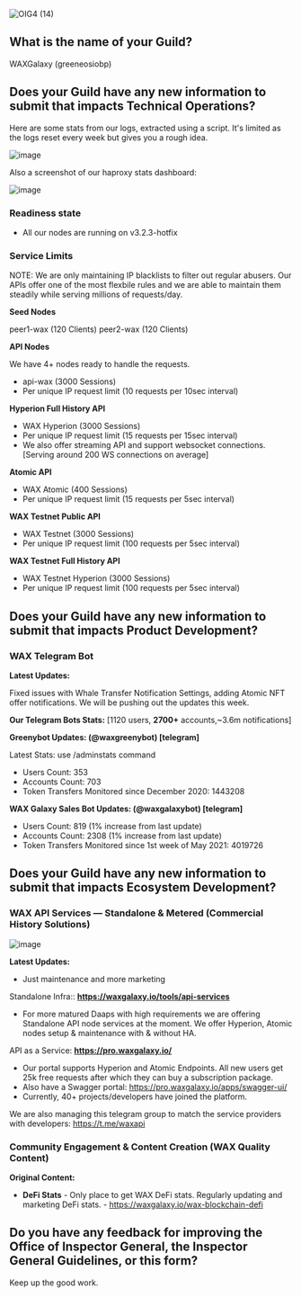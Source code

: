 ![OIG4 (14)](https://github.com/wax-office-of-inspector-general/waxguilds/assets/15923938/67ab7728-16a4-42aa-a6f5-a0200d5514fd)

## What is the name of your Guild?
WAXGalaxy (greeneosiobp)

## Does your Guild have any new information to submit that impacts Technical Operations?

Here are some stats from our logs, extracted using a script. It's limited as the logs reset every week but gives you a rough idea.

![image](https://github.com/wax-office-of-inspector-general/waxguilds/assets/15923938/7a6b3de7-a575-4e82-9502-48b2093e44b4)

Also a screenshot of our haproxy stats dashboard:
  
![image](https://github.com/wax-office-of-inspector-general/waxguilds/assets/15923938/27d55843-c446-4229-b8c8-87fabbc5667c)

### Readiness state

- All our nodes are running on v3.2.3-hotfix

### Service Limits

NOTE: We are only maintaining IP blacklists to filter out regular abusers. Our APIs offer one of the most flexbile rules and we are able to maintain them steadily while serving millions of requests/day.

**Seed Nodes**

peer1-wax (120 Clients)
peer2-wax (120 Clients)

**API Nodes** 

We have 4+ nodes ready to handle the requests.

- api-wax (3000 Sessions)
- Per unique IP request limit (10 requests per 10sec interval)

**Hyperion Full History API**

- WAX Hyperion (3000 Sessions)
- Per unique IP request limit (15 requests per 15sec interval)
- We also offer streaming API and support websocket connections. [Serving around 200 WS connections on average]

**Atomic API**

- WAX Atomic (400 Sessions)
- Per unique IP request limit (15 requests per 5sec interval)

**WAX Testnet Public API**

- WAX Testnet (3000 Sessions)
- Per unique IP request limit (100 requests per 5sec interval)

**WAX Testnet Full History API**

- WAX Testnet Hyperion (3000 Sessions)
- Per unique IP request limit (100 requests per 5sec interval)


## Does your Guild have any new information to submit that impacts Product Development?

### WAX Telegram Bot

**Latest Updates:**

Fixed issues with Whale Transfer Notification Settings, adding Atomic NFT offer notifications. We will be pushing out the updates this week.

**Our Telegram Bots Stats:** [1120 users, **2700+** accounts,~3.6m notifications]

**Greenybot Updates: (@waxgreenybot) [telegram]**

Latest Stats: use /adminstats command
- Users Count: 353     
- Accounts Count: 703   
- Token Transfers Monitored since December 2020: 1443208

**WAX Galaxy Sales Bot Updates: (@waxgalaxybot) [telegram]**

- Users Count: 819 (1% increase from last update) 
- Accounts Count: 2308 (1% increase from last update) 
- Token Transfers Monitored since 1st week of May 2021: 4019726

## Does your Guild have any new information to submit that impacts Ecosystem Development?

### WAX API Services — Standalone & Metered (Commercial History Solutions)
![image](https://github.com/wax-office-of-inspector-general/waxguilds/assets/15923938/b33bdc52-3996-455a-ad03-84157a9553d6)

**Latest Updates:**

- Just maintenance and more marketing

Standalone Infra:: **https://waxgalaxy.io/tools/api-services**

- For more matured Daaps with high requirements we are offering Standalone API node services at the moment. We offer Hyperion, Atomic nodes setup & maintenance with & without HA.

API as a Service: **https://pro.waxgalaxy.io/**

- Our portal supports Hyperion and Atomic Endpoints. All new users get 25k free requests after which they can buy a subscription package.
- Also have a Swagger portal: https://pro.waxgalaxy.io/apps/swagger-ui/
- Currently, 40+ projects/developers have joined the platform.

We are also managing this telegram group to match the service providers with developers: https://t.me/waxapi

### Community Engagement & Content Creation (WAX Quality Content)

**Original Content:**

- **DeFi Stats** - Only place to get WAX DeFi stats. Regularly updating and marketing DeFi stats. - https://waxgalaxy.io/wax-blockchain-defi


## Do you have any feedback for improving the Office of Inspector General, the Inspector General Guidelines, or this form?

Keep up the good work.
